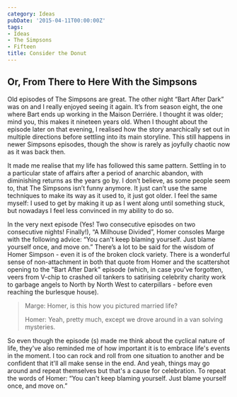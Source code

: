 ```yaml
---
category: Ideas
pubDate: '2015-04-11T00:00:00Z'
tags:
- Ideas
- The Simpsons
- Fifteen
title: Consider the Donut
---
```

## Or, From There to Here With the Simpsons

Old episodes of The Simpsons are great. The other night “Bart After Dark” was on and I really enjoyed seeing it again. It’s from season eight, the one where Bart ends up working in the Maison Derriére. I thought it was older; mind you, this makes it nineteen years old. When I thought about the episode later on that evening, I realised how the story anarchically set out in multiple directions before settling into its main storyline. This still happens in newer Simpsons episodes, though the show is rarely as joyfully chaotic now as it was back then.

It made me realise that my life has followed this same pattern. Settling in to a particular state of affairs after a period of anarchic abandon, with diminishing returns as the years go by. I don’t believe, as some people seem to, that The Simpsons isn’t funny anymore. It just can’t use the same techniques to make its way as it used to, it just got older. I feel the same myself: I used to get by making it up as I went along until something stuck, but nowadays I feel less convinced in my ability to do so.

In the very next episode (Yes! Two consecutive episodes on two consecutive nights! Finally!), “A Milhouse Divided”, Homer consoles Marge with the following advice: “You can't keep blaming yourself. Just blame yourself once, and move on.” There’s a lot to be said for the wisdom of Homer Simpson - even it is of the broken clock variety. There is a wonderful sense of non-attachment in both that quote from Homer and the scattershot opening to the "Bart After Dark" episode (which, in case you've forgotten, veers from V-chip to crashed oil tankers to satirising celebrity charity work to garbage angels to North by North West to caterpillars - before even reaching the burlesque house).

> Marge: Homer, is this how you pictured married life?
>
> Homer: Yeah, pretty much, except we drove around in a van solving mysteries.

So even though the episode (s) made me think about the cyclical nature of life, they've also reminded me of how important it is to embrace life's events in the moment. I too can rock and roll from one situation to another and be confident that it'll all make sense in the end. And yeah, things may go around and repeat themselves but that's a cause for celebration. To repeat the words of Homer: “You can't keep blaming yourself. Just blame yourself once, and move on.”